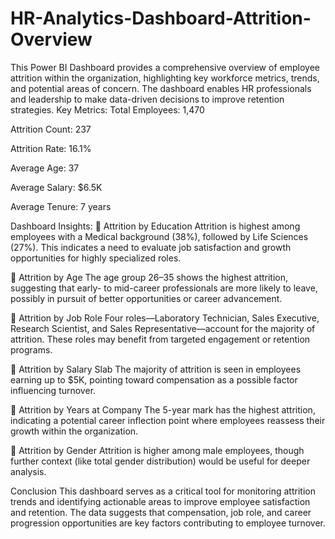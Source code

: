 # HR-Analytics-Dashboard-Attrition-Overview
This Power BI Dashboard provides a comprehensive overview of employee attrition within the organization, highlighting key workforce metrics, trends, and potential areas of concern. The dashboard enables HR professionals and leadership to make data-driven decisions to improve retention strategies.
Key Metrics:
Total Employees: 1,470

Attrition Count: 237

Attrition Rate: 16.1%

Average Age: 37

Average Salary: $6.5K

Average Tenure: 7 years

Dashboard Insights:
🔹 Attrition by Education
Attrition is highest among employees with a Medical background (38%), followed by Life Sciences (27%). This indicates a need to evaluate job satisfaction and growth opportunities for highly specialized roles.

🔹 Attrition by Age
The age group 26–35 shows the highest attrition, suggesting that early- to mid-career professionals are more likely to leave, possibly in pursuit of better opportunities or career advancement.

🔹 Attrition by Job Role
Four roles—Laboratory Technician, Sales Executive, Research Scientist, and Sales Representative—account for the majority of attrition. These roles may benefit from targeted engagement or retention programs.

🔹 Attrition by Salary Slab
The majority of attrition is seen in employees earning up to $5K, pointing toward compensation as a possible factor influencing turnover.

🔹 Attrition by Years at Company
The 5-year mark has the highest attrition, indicating a potential career inflection point where employees reassess their growth within the organization.

🔹 Attrition by Gender
Attrition is higher among male employees, though further context (like total gender distribution) would be useful for deeper analysis.

Conclusion
This dashboard serves as a critical tool for monitoring attrition trends and identifying actionable areas to improve employee satisfaction and retention. The data suggests that compensation, job role, and career progression opportunities are key factors contributing to employee turnover.
